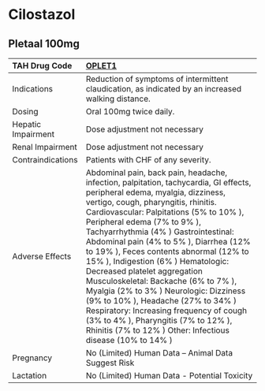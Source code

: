 # Cilostazol

## Pletaal 100mg

| TAH Drug Code      | [OPLET1](https://www.tahsda.org.tw/drugs/hissearch.php?drug_code=OPLET1)                                                                                                                                                                                                                                                                                                                                                                                                                                                                                                                                                                                                                                           |
|:-------------------|:-------------------------------------------------------------------------------------------------------------------------------------------------------------------------------------------------------------------------------------------------------------------------------------------------------------------------------------------------------------------------------------------------------------------------------------------------------------------------------------------------------------------------------------------------------------------------------------------------------------------------------------------------------------------------------------------------------------------|
| Indications        | Reduction of symptoms of intermittent claudication, as indicated by an increased walking distance.                                                                                                                                                                                                                                                                                                                                                                                                                                                                                                                                                                                                                 |
| Dosing             | Oral 100mg twice daily.                                                                                                                                                                                                                                                                                                                                                                                                                                                                                                                                                                                                                                                                                            |
| Hepatic Impairment | Dose adjustment not necessary                                                                                                                                                                                                                                                                                                                                                                                                                                                                                                                                                                                                                                                                                      |
| Renal Impairment   | Dose adjustment not necessary                                                                                                                                                                                                                                                                                                                                                                                                                                                                                                                                                                                                                                                                                      |
| Contraindications  | Patients with CHF of any severity.                                                                                                                                                                                                                                                                                                                                                                                                                                                                                                                                                                                                                                                                                 |
| Adverse Effects    | Abdominal pain, back pain, headache, infection, palpitation, tachycardia, GI effects, peripheral edema, myalgia, dizziness, vertigo, cough, pharyngitis, rhinitis. Cardiovascular: Palpitations (5% to 10% ), Peripheral edema (7% to 9% ), Tachyarrhythmia (4% ) Gastrointestinal: Abdominal pain (4% to 5% ), Diarrhea (12% to 19% ), Feces contents abnormal (12% to 15% ), Indigestion (6% ) Hematologic: Decreased platelet aggregation Musculoskeletal: Backache (6% to 7% ), Myalgia (2% to 3% ) Neurologic: Dizziness (9% to 10% ), Headache (27% to 34% ) Respiratory: Increasing frequency of cough (3% to 4% ), Pharyngitis (7% to 12% ), Rhinitis (7% to 12% ) Other: Infectious disease (10% to 14% ) |
| Pregnancy          | No (Limited) Human Data – Animal Data Suggest Risk                                                                                                                                                                                                                                                                                                                                                                                                                                                                                                                                                                                                                                                                 |
| Lactation          | No (Limited) Human Data - Potential Toxicity                                                                                                                                                                                                                                                                                                                                                                                                                                                                                                                                                                                                                                                                       |

